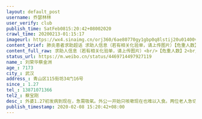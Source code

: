 ```yaml
---
layout: default_post
username: 乔瑟林林
user_verify: club
publish_time: SatFeb0815:20:42+08002020
crawl_time: 20200213-01:15:17
imageurl: https://wx4.sinaimg.cn/orj360/6ae80770gy1gbp0q8lstij20u01400vw.jpg,https://wx4.sinaimg.cn/orj360/6ae80770gy1gbp0q87dr5j20u0140gpb.jpg,https://wx4.sinaimg.cn/orj360/6ae80770gy1gbp0q8x5u3j20u0140wgt.jpg,https://wx1.sinaimg.cn/orj360/6ae80770gy1gbp0q9fj5tj21hc0u0qfj.jpg
content_brief: 肺炎患者求助超话 求助人信息（若有相关化验单，请上传图片）【危重人数】2【全家感染人数】2【姓名】刘荣华 蔡金洲【年龄】71 73【所在城市】武汉【所在小区、社区】青山区115街坊34门16号【患病时间】1.27【联系方式】13871071366【其他紧急联系人】蔡宝刚【发烧 】5 天    37.9℃【C ...全文
content_full_raw: 求助人信息（若有相关化验单，请上传图片）<br/>【危重人数】2<br/>【全家感染人数】2<br/>【姓名】刘荣华蔡金洲<br/>【年龄】7173<br/>【所在城市】武汉<br/>【所在小区、社区】青山区115街坊34门16号<br/>【患病时间】1.27<br/>【联系方式】13871071366<br/>【其他紧急联系人】蔡宝刚<br/>【发烧】5天37.9℃<br/>【CT结果】双肺病变感染肺部毛玻璃状<br/>【核酸检测】阳性<br/>【进食情况】吃不进饭<br/>【呼吸情况】胸闷<br/>【病情描述】外婆1.27初发病到现在，急需吸氧。外公一开始只咳嗽现在也难以入食。两位老人急切需要床位，联系了很多端口上报均无果。医院说联系社区，社区说层层上报反应。微博每天推送增床位增医护也不知道落实到哪里去了！内心非常焦急，希望朋友能帮忙联系医院床位，或者看到紧急有效的床位联系方式迅速联系我。非常感谢。祝病友们家人朋友身体健康，武汉一起渡过这一关！<adata-url="http://t.cn/R2WxQOQ"href="http://weibo.com/p/1001018008642010000000000"data-hide=""><spanclass='url-icon'><imgstyle='width:1rem;height:1rem'src='https://h5.sinaimg.cn/upload/2015/09/25/3/timeline_card_small_location_default.png'></span><spanclass="surl-text">武汉</span></a><adata-url="http://t.cn/R2WxQOQ"href="http://weibo.com/p/1001018008642010000000000"data-hide=""><spanclass='url-icon'><imgstyle='width:1rem;height:1rem'src='https://h5.sinaimg.cn/upload/2015/09/25/3/timeline_card_small_location_default.png'></span><spanclass="surl-text">武汉</span></a>
status_url: https://m.weibo.cn/status/4469714497927119
name_: 刘荣华蔡金洲
age_: 7173
city_: 武汉
address_: 青山区115街坊34门16号
since_: 1.27
tel_: 13871071366
tel2_: 蔡宝刚
desc_: 外婆1.27初发病到现在，急需吸氧。外公一开始只咳嗽现在也难以入食。两位老人急切需要床位，联系了很多端口上报均无果。医院说联系社区，社区说层层上报反应。微博每天推送增床位增医护也不知道落实到哪里去了！内心非常焦急，希望朋友能帮忙联系医院床位，或者看到紧急有效的床位联系方式迅速联系我。非常感谢。祝病友们家人朋友身体健康，武汉一起渡过这一关！<adata-url="http//t.cn/R2WxQOQ"href="http//weibo.com/p/1001018008642010000000000"data-hide=""><spanclass='url-icon'><imgstyle='width1rem;height1rem'src='https//h5.sinaimg.cn/upload/2015/09/25/3/timeline_card_small_location_default.png'></span><spanclass="surl-text">武汉</span></a><adata-url="http//t.cn/R2WxQOQ"href="http//weibo.com/p/1001018008642010000000000"data-hide=""><spanclass='url-icon'><imgstyle='width1rem;height1rem'src='https//h5.sinaimg.cn/upload/2015/09/25/3/timeline_card_small_location_default.png'></span><spanclass="surl-text">武汉</span></a>
publish_timestamp: 2020-02-08 15:20:42+08:00
---
```

